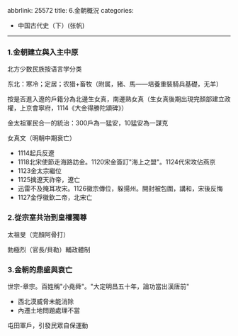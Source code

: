 abbrlink: 25572
title: 6.金朝概況
categories:
  - 中国古代史（下）(张帆)
---
### 1.金朝建立與入主中原

北方少数民族按语言学分类

东北：寒冷；定居；农猎+畜牧（附属，猪、馬——培養重裝騎兵基礎，无羊）

按是否進入遼的戶籍分為北邊生女真，南邊熟女真（生女真後期出現完顏部建立政權，上京會寧府，1114《大金得勝陀頌碑》）

金太祖軍民合一的統治：300戶為一猛安，10猛安為一謀克

女真文（明朝中期衰亡）

- 1114起兵反遼
- 1118北宋使節走海路訪金。1120宋金簽訂"海上之盟"。1124代宋攻佔燕京
- 1123金太宗繼位
- 1125擒遼天祚帝，遼亡
- 迅雷不及掩耳攻宋。1126徽宗傳位，躲揚州。開封被包圍，講和，宋後反悔
- 1127金俘徽欽二帝，北宋亡

### 2.從宗室共治到皇權獨尊

太祖旻（完顏阿骨打）

勃極烈（官長/貝勒）輔政體制

### 3.金朝的鼎盛與衰亡

世宗-章宗。百姓稱"小堯舜"。"大定明昌五十年，論功當出漢唐前"

- 西北漠威脅未能消除
- 內遷土地問題處理不當

屯田軍戶，引發民眾自保運動